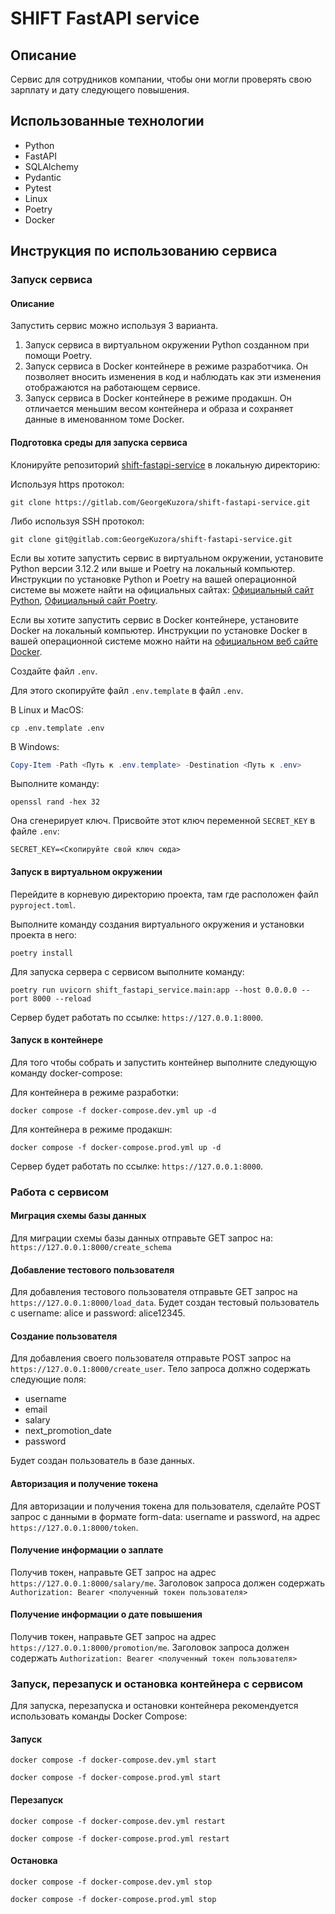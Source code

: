 # SHIFT FastAPI service

## Описание

Сервис для сотрудников компании, чтобы они могли проверять свою зарплату и дату следующего повышения.

## Использованные технологии

- Python
- FastAPI
- SQLAlchemy
- Pydantic
- Pytest
- Linux
- Poetry
- Docker

## Инструкция по использованию сервиса

### Запуск сервиса

#### Описание

Запустить сервис можно используя 3 варианта.

1. Запуск сервиса в виртуальном окружении Python созданном при помощи Poetry.
2. Запуск сервиса в Docker контейнере в режиме разработчика. Он позволяет вносить изменения в код и наблюдать как эти изменения отображаются на работающем сервисе.
3. Запуск сервиса в Docker контейнере в режиме продакшн. Он отличается меньшим весом контейнера и образа и сохраняет данные в именованном томе Docker.

#### Подготовка среды для запуска сервиса

Клонируйте репозиторий [shift-fastapi-service](https://gitlab.com/GeorgeKuzora/shift-fastapi-service) в локальную директорию:

Используя https протокол:

```shell
git clone https://gitlab.com/GeorgeKuzora/shift-fastapi-service.git
```

Либо используя SSH протокол:

```shell
git clone git@gitlab.com:GeorgeKuzora/shift-fastapi-service.git
```

Если вы хотите запустить сервис в виртуальном окружении, установите Python версии 3.12.2 или выше и Poetry на локальный компьютер. Инструкции по установке Python и Poetry на вашей операционной системе вы можете найти на официальных сайтах: [Официальный сайт Python](https://www.python.org/downloads/), [Официальный сайт Poetry](https://python-poetry.org/docs/#installation).

Если вы хотите запустить сервис в Docker контейнере, установите Docker на локальный компьютер. Инструкции по установке Docker в вашей операционной системе можно найти на [официальном веб сайте Docker](https://docs.docker.com/get-docker/).

Создайте файл `.env`.

Для этого скопируйте файл `.env.template` в файл `.env`.

В Linux и MacOS:

```shell
cp .env.template .env
```

В Windows:

```powershell
Copy-Item -Path <Путь к .env.template> -Destination <Путь к .env>
```

Выполните команду:

```shell
openssl rand -hex 32
```

Она сгенерирует ключ. Присвойте этот ключ переменной `SECRET_KEY` в файле `.env`:

```shell
SECRET_KEY=<Скопируйте свой ключ сюда>
```

#### Запуск в виртуальном окружении

Перейдите в корневую директорию проекта, там где расположен файл `pyproject.toml`.

Выполните команду создания виртуального окружения и установки проекта в него:

```shell
poetry install
```

Для запуска сервера с сервисом выполните команду:

```shell
poetry run uvicorn shift_fastapi_service.main:app --host 0.0.0.0 --port 8000 --reload
```

Сервер будет работать по ссылке: `https://127.0.0.1:8000`.

#### Запуск в контейнере

Для того чтобы собрать и запустить контейнер выполните следующую команду docker-compose:

Для контейнера в режиме разработки:

```shell
docker compose -f docker-compose.dev.yml up -d
```

Для контейнера в режиме продакшн:

```shell
docker compose -f docker-compose.prod.yml up -d
```

Сервер будет работать по ссылке: `https://127.0.0.1:8000`.

### Работа с сервисом

#### Миграция схемы базы данных

Для миграции схемы базы данных отправьте GET запрос на: `https://127.0.0.1:8000/create_schema`

#### Добавление тестового пользователя

Для добавления тестового пользователя отправьте GET запрос на  `https://127.0.0.1:8000/load_data`. Будет создан тестовый пользователь с username: alice и password: alice12345.

#### Создание пользователя

Для добавления своего пользователя отправьте POST запрос на  `https://127.0.0.1:8000/create_user`.
Тело запроса должно содержать следующие поля:

- username
- email
- salary
- next_promotion_date
- password

Будет создан пользователь в базе данных.

#### Авторизация и получение токена

Для авторизации и получения токена для пользователя, сделайте POST запрос с данными в формате form-data: username и password, на адрес  `https://127.0.0.1:8000/token`.

#### Получение информации о заплате

Получив токен, направьте GET запрос на адрес   `https://127.0.0.1:8000/salary/me`. Заголовок запроса должен содержать `Authorization: Bearer <полученный токен пользователя>`

#### Получение информации о дате повышения

Получив токен, направьте GET запрос на адрес   `https://127.0.0.1:8000/promotion/me`. Заголовок запроса должен содержать `Authorization: Bearer <полученный токен пользователя>`

### Запуск, перезапуск и остановка контейнера с сервисом

Для запуска, перезапуска и остановки контейнера рекомендуется использовать команды Docker Compose:

#### Запуск

```shell
docker compose -f docker-compose.dev.yml start
```

```shell
docker compose -f docker-compose.prod.yml start
```

#### Перезапуск

```shell
docker compose -f docker-compose.dev.yml restart
```

```shell
docker compose -f docker-compose.prod.yml restart
```

#### Остановка

```shell
docker compose -f docker-compose.dev.yml stop
```

```shell
docker compose -f docker-compose.prod.yml stop
```
